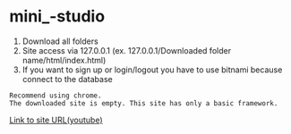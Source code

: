 # mini_-studio

1. Download all folders
2. Site access via 127.0.0.1 (ex. 127.0.0.1/Downloaded folder name/html/index.html)
3. If you want to sign up or login/logout you have to use bitnami because connect to the database

```
Recommend using chrome.
The downloaded site is empty. This site has only a basic framework.
```

[Link to site URL(youtube)](https://www.youtube.com/watch?v=yBFPo2V7Ngs&feature=youtu.be)

